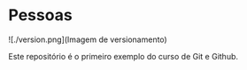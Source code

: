 # Pessoas

![./version.png](Imagem de versionamento)

Este repositório é o primeiro exemplo do curso de Git e Github.